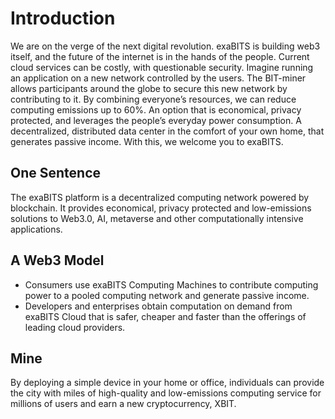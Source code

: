 # Introduction
We are on the verge of the next digital revolution. exaBITS is building web3 itself, and the future of the internet is in the hands of the people. Current cloud services can be costly, with questionable security. Imagine running an application on a new network controlled by the users. The BIT-miner allows participants around the globe to secure this new network by contributing to it. By combining everyone’s resources, we can reduce computing emissions up to 60%. An option that is economical, privacy protected, and leverages the people’s everyday power consumption. A decentralized, distributed data center in the comfort of your own home, that generates passive income. With this, we welcome you to exaBITS.

## One Sentence
The exaBITS platform is a decentralized computing network powered by blockchain. It provides economical, privacy protected and low-emissions solutions to Web3.0, AI, metaverse and other computationally intensive applications.


## A Web3 Model
* Consumers use exaBITS Computing Machines to contribute computing power to a pooled computing network and generate passive income. 
* Developers and enterprises obtain computation on demand from exaBITS Cloud that is safer, cheaper and faster than the offerings of leading cloud providers.

## Mine
By deploying a simple device in your home or office, individuals can provide the city with miles of high-quality and low-emissions computing service for millions of users and earn a new cryptocurrency, XBIT.

